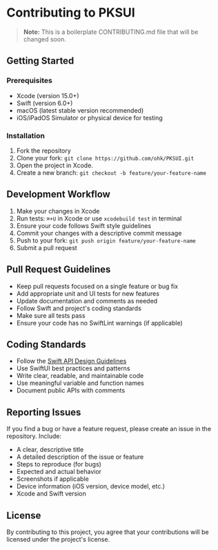 # Contributing to PKSUI

> **Note:** This is a boilerplate CONTRIBUTING.md file that will be changed soon.

## Getting Started

### Prerequisites

- Xcode (version 15.0+)
- Swift (version 6.0+)
- macOS (latest stable version recommended)
- iOS/iPadOS Simulator or physical device for testing

### Installation

1. Fork the repository
2. Clone your fork: `git clone https://github.com/ohk/PKSUI.git`
3. Open the project in Xcode.
4. Create a new branch: `git checkout -b feature/your-feature-name`

## Development Workflow

1. Make your changes in Xcode
2. Run tests: `⌘+U` in Xcode or use `xcodebuild test` in terminal
3. Ensure your code follows Swift style guidelines
4. Commit your changes with a descriptive commit message
5. Push to your fork: `git push origin feature/your-feature-name`
6. Submit a pull request

## Pull Request Guidelines

- Keep pull requests focused on a single feature or bug fix
- Add appropriate unit and UI tests for new features
- Update documentation and comments as needed
- Follow Swift and project's coding standards
- Make sure all tests pass
- Ensure your code has no SwiftLint warnings (if applicable)

## Coding Standards

- Follow the [Swift API Design Guidelines](https://swift.org/documentation/api-design-guidelines/)
- Use SwiftUI best practices and patterns
- Write clear, readable, and maintainable code
- Use meaningful variable and function names
- Document public APIs with comments

## Reporting Issues

If you find a bug or have a feature request, please create an issue in the repository. Include:

- A clear, descriptive title
- A detailed description of the issue or feature
- Steps to reproduce (for bugs)
- Expected and actual behavior
- Screenshots if applicable
- Device information (iOS version, device model, etc.)
- Xcode and Swift version

## License

By contributing to this project, you agree that your contributions will be licensed under the project's license.
